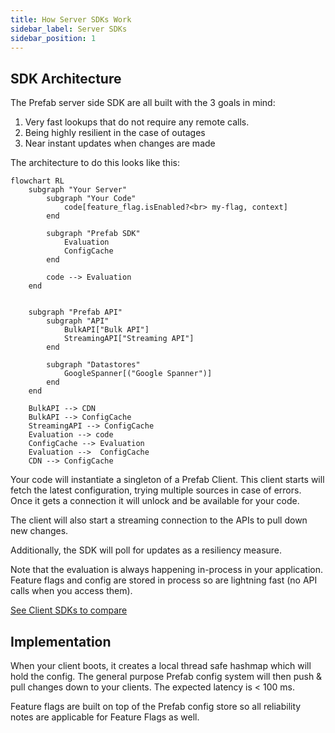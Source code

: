 ```yaml
---
title: How Server SDKs Work
sidebar_label: Server SDKs
sidebar_position: 1
---
```


## SDK Architecture

The Prefab server side SDK are all built with the 3 goals in mind:

1. Very fast lookups that do not require any remote calls.
2. Being highly resilient in the case of outages
3. Near instant updates when changes are made

The architecture to do this looks like this:

```mermaid
flowchart RL
    subgraph "Your Server"
        subgraph "Your Code"
            code[feature_flag.isEnabled?<br> my-flag, context]
        end

        subgraph "Prefab SDK"
            Evaluation
            ConfigCache
        end

        code --> Evaluation
    end


    subgraph "Prefab API"
        subgraph "API"
            BulkAPI["Bulk API"]
            StreamingAPI["Streaming API"]
        end

        subgraph "Datastores"
            GoogleSpanner[("Google Spanner")]
        end
    end

    BulkAPI --> CDN
    BulkAPI --> ConfigCache
    StreamingAPI --> ConfigCache
    Evaluation --> code
    ConfigCache --> Evaluation
    Evaluation -->  ConfigCache
    CDN --> ConfigCache
```

Your code will instantiate a singleton of a Prefab Client. This client starts will fetch the latest configuration, trying
multiple sources in case of errors. Once it gets a connection it will unlock and be available for your code.

The client will also start a streaming connection to the APIs to pull down new changes.

Additionally, the SDK will poll for updates as a resiliency measure.

Note that the evaluation is always happening in-process in your application.
Feature flags and config are stored in process so are lightning fast (no API calls when you access them).

[See Client SDKs to compare](/docs/explanations/client-sdks.md)

## Implementation

When your client boots, it creates a local thread safe hashmap which will hold the config.
The general purpose Prefab config system will then push & pull changes down to your clients.
The expected latency is < 100 ms.

Feature flags are built on top of the Prefab config store so all reliability notes are applicable for Feature Flags as well.
